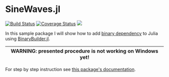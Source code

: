 # SineWaves.jl

[![Build Status](https://travis-ci.org/jakubwro/SineWaves.jl.svg?branch=master)](https://travis-ci.org/jakubwro/SineWaves.jl)
[![Coverage Status](https://coveralls.io/repos/github/jakubwro/SineWaves.jl/badge.svg)](https://coveralls.io/github/jakubwro/SineWaves.jl)
[![](https://img.shields.io/badge/docs-latest-blue.svg)](https://jakubwro.github.io/SineWaves.jl/dev)

In this sample package I will show how to add [binary dependency](https://github.com/jakubwro/sinewave) to Julia using [BinaryBuilder.jl](https://github.com/JuliaPackaging/BinaryBuilder.jl).

| WARNING: presented procedure is not working on Windows yet!|
| --- |

For step by step instruction see [this package's documentation](https://jakubwro.github.io/SineWaves.jl/dev).